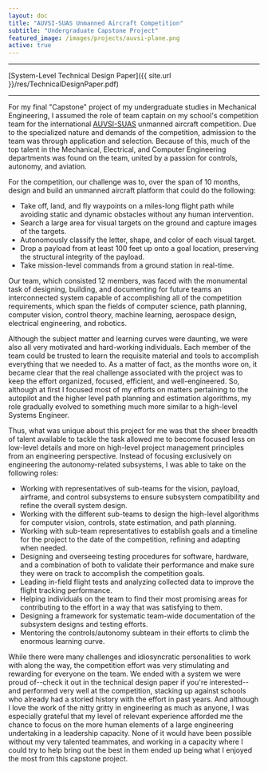 ```yaml
---
layout: doc
title: "AUVSI-SUAS Unmanned Aircraft Competition"
subtitle: "Undergraduate Capstone Project"
featured_image: /images/projects/auvsi-plane.png
active: true
---
```


* * *
[System-Level Technical Design Paper]({{ site.url }}/res/TechnicalDesignPaper.pdf)
* * *

For my final "Capstone" project of my undergraduate studies in Mechanical Engineering, I assumed the role of team captain on my school's competition team for the international [AUVSI-SUAS](https://www.auvsi-suas.org) unmanned aircraft competition. Due to the specialized nature and demands of the competition, admission to the team was through application and selection. Because of this, much of the top talent in the Mechanical, Electrical, and Computer Engineering departments was found on the team, united by a passion for controls, autonomy, and aviation.

For the competition, our challenge was to, over the span of 10 months, design and build an unmanned aircraft platform that could do the following:

  - Take off, land, and fly waypoints on a miles-long flight path while avoiding static and dynamic obstacles without any human intervention.
  - Search a large area for visual targets on the ground and capture images of the targets.
  - Autonomously classify the letter, shape, and color of each visual target.
  - Drop a payload from at least 100 feet up onto a goal location, preserving the structural integrity of the payload.
  - Take mission-level commands from a ground station in real-time.
  
Our team, which consisted 12 members, was faced with the monumental task of designing, building, and documenting for future teams an interconnected system capable of accomplishing all of the competition requirements, which span the fields of computer science, path planning, computer vision, control theory, machine learning, aerospace design, electrical engineering, and robotics. 

Although the subject matter and learning curves were daunting, we were also all very motivated and hard-working individuals. Each member of the team could be trusted to learn the requisite material and tools to accomplish everything that we needed to. As a matter of fact, as the months wore on, it became clear that the real challenge associated with the project was to keep the effort organized, focused, efficient, and well-engineered. So, although at first I focused most of my efforts on matters pertaining to the autopilot and the higher level path planning and estimation algorithms, my role gradually evolved to something much more similar to a high-level Systems Engineer.

Thus, what was unique about this project for me was that the sheer breadth of talent available to tackle the task allowed me to become focused less on low-level details and more on high-level project management principles from an engineering perspective. Instead of focusing exclusively on engineering the autonomy-related subsystems, I was able to take on the following roles:

  - Working with representatives of sub-teams for the vision, payload, airframe, and control subsystems to ensure subsystem compatibility and refine the overall system design.
  - Working with the different sub-teams to design the high-level algorithms for computer vision, controls, state estimation, and path planning.
  - Working with sub-team representatives to establish goals and a timeline for the project to the date of the competition, refining and adapting when needed.
  - Designing and overseeing testing procedures for software, hardware, and a combination of both to validate their performance and make sure they were on track to accomplish the competition goals.
  - Leading in-field flight tests and analyzing collected data to improve the flight tracking performance.
  - Helping individuals on the team to find their most promising areas for contributing to the effort in a way that was satisfying to them.
  - Designing a framework for systematic team-wide documentation of the subsystem designs and testing efforts.
  - Mentoring the controls/autonomy subteam in their efforts to climb the enormous learning curve.

While there were many challenges and idiosyncratic personalities to work with along the way, the competition effort was very stimulating and rewarding for everyone on the team. We ended with a system we were proud of--check it out in the technical design paper if you're interested--and performed very well at the competition, stacking up against schools who already had a storied history with the effort in past years. And although I love the work of the nitty gritty in engineering as much as anyone, I was especially grateful that my level of relevant experience afforded me the chance to focus on the more human elements of a large engineering undertaking in a leadership capacity. None of it would have been possible without my very talented teammates, and working in a capacity where I could try to help bring out the best in them ended up being what I enjoyed the most from this capstone project.
